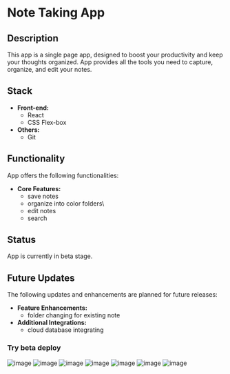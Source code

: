# Note Taking App

## Description
This app is a single page app, designed to boost your productivity and keep your thoughts organized. App provides all the tools you need to capture, organize, and edit your notes.

## Stack
- **Front-end:**
    - React
    - CSS Flex-box
- **Others:**
    - Git

## Functionality
App offers the following functionalities:
- **Core Features:**
    - save notes
    - organize into color folders\
    - edit notes
    - search

## Status
App is currently in beta stage.

## Future Updates
The following updates and enhancements are planned for future releases:
- **Feature Enhancements:**
    - folder changing for existing note
- **Additional Integrations:**
    - cloud database integrating

### Try beta deploy 
![image](https://github.com/hannaharkusha/react-notes-app/assets/93228122/e062ee9a-a31f-4ad9-8980-404a4c93ae8e)
![image](https://github.com/hannaharkusha/react-notes-app/assets/93228122/bf47a870-fd10-4877-b071-c40577b57d9e)
![image](https://github.com/hannaharkusha/react-notes-app/assets/93228122/e4945de8-2812-4800-8b27-c348dacb13c3)
![image](https://github.com/hannaharkusha/react-notes-app/assets/93228122/8de6fc72-e3c9-42af-b609-1c011a9686c3)
![image](https://github.com/hannaharkusha/react-notes-app/assets/93228122/03cf8394-e421-4749-a123-91a2d9388c21)
![image](https://github.com/hannaharkusha/react-notes-app/assets/93228122/f2689a36-1919-478a-9e13-2689142bd899)
![image](https://github.com/hannaharkusha/react-notes-app/assets/93228122/6872bf06-09d0-46ce-9bbe-113d1d9d5866)
